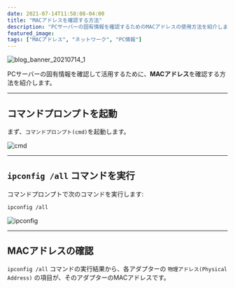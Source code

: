 ```yaml
---
date: 2021-07-14T11:58:08-04:00
title: "MACアドレスを確認する方法"
description: "PCサーバーの固有情報を確認するためのMACアドレスの使用方法を紹介します。"
featured_image: 
tags: ["MACアドレス", "ネットワーク", "PC情報"]
---
```


![blog_banner_20210714_1](https://github.com/user-attachments/assets/1b1c156c-814b-4bd2-90a0-8dcc99516e79)

PCサーバーの固有情報を確認して活用するために、**MACアドレス**を確認する方法を紹介します。

---

## コマンドプロンプトを起動

まず、`コマンドプロンプト(cmd)`を起動します。

![cmd](https://github.com/user-attachments/assets/904a77ef-fe8d-4590-a336-1ca42daa2135)

---

## `ipconfig /all` コマンドを実行

コマンドプロンプトで次のコマンドを実行します:

```bash
ipconfig /all
```

![ipconfig](https://github.com/user-attachments/assets/80ce24e4-b4d8-45f1-9f1b-e41af052c497)

---

## MACアドレスの確認

`ipconfig /all` コマンドの実行結果から、各アダプターの `物理アドレス(Physical Address)` の項目が、そのアダプターのMACアドレスです。

